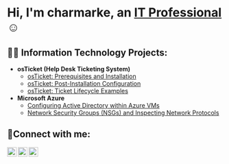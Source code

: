 <h1>Hi, I'm charmarke, an <a href="https://www.linkedin.com/in/charmarke-abdi-1768a9342/">IT Professional</a>☺</h1>

<h2>👨‍💻 Information Technology Projects:</h2>

- <b>osTicket (Help Desk Ticketing System)</b>
  - [osTicket: Prerequisites and Installation](https://github.com/charmarke1/osticket-prereqs)
  - [osTicket: Post-Installation Configuration](https://github.com/charmarke1/post-install-config)
  - [osTicket: Ticket Lifecycle Examples](https://github.com/charmarke1/ticket-lifecycle)
- <b>Microsoft Azure</b>
  - [Configuring Active Directory within Azure VMs](https://github.com/charmarke1/configure-ad)
  - [Network Security Groups (NSGs) and Inspecting Network Protocols](https://github.com/charmarke1/azure-network-protocols)

<h2>🤳Connect with me:</h2>

[<img align="left" alt="Josh | Twitter" width="22px" src="https://cdn.jsdelivr.net/npm/simple-icons@v3/icons/twitter.svg" />][twitter]
[<img align="left" alt="Josh | LinkedIn" width="22px" src="https://cdn.jsdelivr.net/npm/simple-icons@v3/icons/linkedin.svg" />][linkedin]
[<img align="left" alt="Josh | Instagram" width="22px" src="https://cdn.jsdelivr.net/npm/simple-icons@v3/icons/instagram.svg" />][instagram]

[twitter]: https://twitter.com
[instagram]: https://www.instagram.com/Charko_m.abdi
[linkedin]:https://www.linkedin.com/in/charmarke-abdi-1768a9342/
